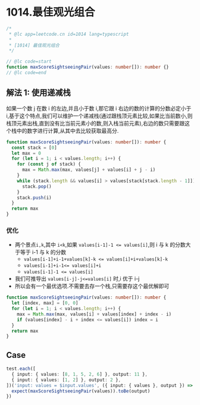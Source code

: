# 1014.最佳观光组合

```ts
/*
 * @lc app=leetcode.cn id=1014 lang=typescript
 *
 * [1014] 最佳观光组合
 */

// @lc code=start
function maxScoreSightseeingPair(values: number[]): number {}
// @lc code=end
```

## 解法 1: 使用递减栈

如果一个数 j 在数 i 的左边,并且小于数 i,那它跟 i 右边的数的计算的分数必定小于 i,基于这个特点,我们可以维护一个递减栈(通过跟栈顶元素比较,如果比当前数小,则栈顶元素出栈,直到没有比当前元素小的数,则入栈当前元素),右边的数只需要跟这个栈中的数字进行计算,从其中去比较获取最高分.

```ts
function maxScoreSightseeingPair(values: number[]): number {
  const stack = [0]
  let max = 0
  for (let i = 1; i < values.length; i++) {
    for (const j of stack) {
      max = Math.max(max, values[j] + values[i] + j - i)
    }
    while (stack.length && values[i] > values[stack[stack.length - 1]]) {
      stack.pop()
    }
    stack.push(i)
  }
  return max
}
```

### 优化

- 两个景点`i,k`,其中 `i<k`,如果 `values[i-1]-1 <= values[i]`,则 i 与 k 的分数大于等于 i-1 与 k 的分数
  - `values[i-1]+i-1+values[k]-k <= values[i]+i+values[k]-k`
  - `values[i-1]+i-1<= values[i]+i`
  - `values[i-1]-1 <= values[i]`
- 我们可推导出 `values[i-j]-j<=values[i]` 时,i 优于 i-j
- 所以会有一个最优选项.不需要去存一个栈,只需要存这个最优解即可

```ts
function maxScoreSightseeingPair(values: number[]): number {
  let [index, max] = [0, 0]
  for (let i = 1; i < values.length; i++) {
    max = Math.max(max, values[i] + values[index] + index - i)
    if (values[index] - i + index <= values[i]) index = i
  }
  return max
}
```

## Case

```ts
test.each([
  { input: { values: [8, 1, 5, 2, 6] }, output: 11 },
  { input: { values: [1, 2] }, output: 2 },
])('input: values = $input.values', ({ input: { values }, output }) => {
  expect(maxScoreSightseeingPair(values)).toBe(output)
})
```
